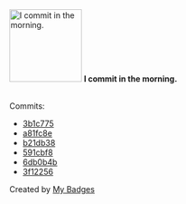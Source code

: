 <img src="https://my-badges.github.io/my-badges/morning-commits.png" alt="I commit in the morning." title="I commit in the morning." width="128">
<strong>I commit in the morning.</strong>
<br><br>

Commits:

- <a href="https://github.com/mmichie/m28/commit/3b1c7756dce7152817d74b07a14de9ca77b59f8f">3b1c775</a>
- <a href="https://github.com/mmichie/m28/commit/a81fc8e31616261bf6425b8025a5bcab165a78db">a81fc8e</a>
- <a href="https://github.com/mmichie/gosh/commit/b21db382991109f5fe3a30f3180b1224913f37a5">b21db38</a>
- <a href="https://github.com/mmichie/gosh/commit/591cbf81b8093221251d728a594002d16a9b05a1">591cbf8</a>
- <a href="https://github.com/mmichie/gosh/commit/6db0b4b62217ba97a5ff7400d2f327aef0dc9e41">6db0b4b</a>
- <a href="https://github.com/mmichie/cardsharp/commit/3f122568e91022a9afc8bfbd03933315d650457e">3f12256</a>


Created by <a href="https://github.com/my-badges/my-badges">My Badges</a>